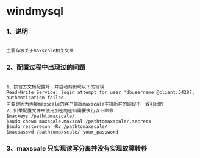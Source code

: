 # windmysql

### 1、说明
<pre><code>
主要存放关于maxscale相关文档
</code></pre> 
### 2、配置过程中出现过的问题
<pre><code>
1、按官方文档配置好，并启动后出现以下的错误
Read-Write Service: login attempt for user 'dbusername'@client:54287, authentication failed.
主要是因为连接maxscale的客户端跟maxscale主机所在的网段不一致引起的
2、如果配置文件中使用加密的密码需要执行以下命令
$maxkeys /pathtomaxscale/
$sudo chown maxscale.maxscal /pathtomaxscale/.secrets
$sudo restorecon -Rv /pathtomaxscale/
$maxpasswd /pathtomaxscale/ your_password
</code></pre>
### 3、maxscale 只实现读写分离并没有实现故障转移
